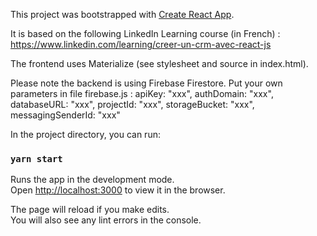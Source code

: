 This project was bootstrapped with [Create React App](https://github.com/facebook/create-react-app).

It is based on the following LinkedIn Learning course (in French) :
https://www.linkedin.com/learning/creer-un-crm-avec-react-js

The frontend uses Materialize (see stylesheet and source in index.html).

Please note the backend is using Firebase Firestore. Put your own parameters in file firebase.js : 
    apiKey: "xxx",
    authDomain: "xxx",
    databaseURL: "xxx",
    projectId: "xxx",
    storageBucket: "xxx",
    messagingSenderId: "xxx"

In the project directory, you can run:

### `yarn start`

Runs the app in the development mode.<br>
Open [http://localhost:3000](http://localhost:3000) to view it in the browser.

The page will reload if you make edits.<br>
You will also see any lint errors in the console.

